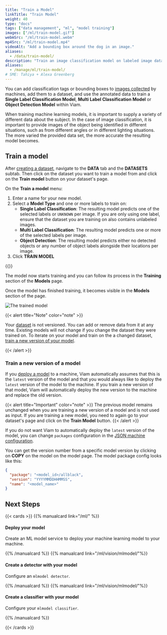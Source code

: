 ```yaml
---
title: "Train a Model"
linkTitle: "Train Model"
weight: 40
type: "docs"
tags: ["data management", "ml", "model training"]
images: ["/ml/train-model.gif"]
webmSrc: "/ml/train-model.webm"
mp4Src: "/ml/train-model.mp4"
videoAlt: "Add a bounding box around the dog in an image."
aliases:
  - /data/train-model/
description: "Train an image classification model on labeled image data."
aliases:
  - /manage/ml/train-model/
# SME: Tahiya + Alexa Greenberg
---
```


You can add classification tags or bounding boxes to [images collected](/data/capture/) by machines, add them to a dataset, and use the annotated data to train a **Single Label Classification Model**, **Multi Label Classification Model** or **Object Detection Model** within Viam.

When training machine learning models, it is important to supply a variety of different data about the subject.
In the case of image classification, it is important to provide images of the object being identified in different situations, such as from different angles or in different lighting situations.
The more varied the provided data set, the more accurate the resulting model becomes.

## Train a model

After [creating a dataset](/data/dataset/), navigate to the **DATA** tab and the **DATASETS** subtab.
Then click on the dataset you want to train a model from and click on the **Train model** button on your dataset's page.

On the **Train a model** menu:

1. Enter a name for your new model.
1. Select a **Model Type** and one or more labels to train on:
   - **Single Label Classification**: The resulting model predicts one of the selected labels or `UNKNOWN` per image.
     If you are only using one label, ensure that the dataset you are training on also contains unlabeled images.
   - **Multi Label Classification**: The resulting model predicts one or more of the selected labels per image.
   - **Object Detection**: The resulting model predicts either no detected objects or any number of object labels alongside their locations per image.
1. Click **TRAIN MODEL**

{{<gif webm_src="/ml/train-model.webm" mp4_src="/ml/train-model.mp4" alt="Train a model UI">}}

The model now starts training and you can follow its process in the **Training** section of the **Models** page.

Once the model has finished training, it becomes visible in the **Models** section of the page.

![The trained model](/ml/petfeeder-model.png)

{{< alert title="Note" color="note" >}}

Your [dataset](/data/dataset/) is not versioned.
You can add or remove data from it at any time.
Existing models will not change if you change the dataset they were trained on.
To iterate on your model and train on the a changed dataset, [train a new version of your model](#train-a-new-version-of-a-model).

{{< /alert >}}

### Train a new version of a model

If you [deploy a model](/ml/) to a machine, Viam automatically assumes that this is the `latest` version of the model and that you would always like to deploy the `latest` version of the model to the machine.
If you train a new version of that model, Viam will automatically deploy the new version to the machine and replace the old version.

{{< alert title="Important" color="note" >}}
The previous model remains unchanged when you are training a new version of a model and is not used as input.
If you are training a new model, you need to again go to your dataset's page and click on the **Train Model** button.
{{< /alert >}}

If you do not want Viam to automatically deploy the `latest` version of the model, you can change `packages` configuration in the [JSON machine configuration](/build/configure/#the-config-tab).

You can get the version number from a specific model version by clicking on **COPY** on the model on the model page.
The model package config looks like this:

```json
{
  "package": "<model_id>/allblack",
  "version": "YYYYMMDDHHMMSS",
  "name": "<model_name>"
}
```

## Next Steps

{{< cards >}}
{{% manualcard link="/ml/" %}}

<h4>Deploy your model</h4>

Create an ML model service to deploy your machine learning model to your machine.

{{% /manualcard %}}
{{% manualcard link="/ml/vision/mlmodel/"%}}

<h4>Create a detector with your model</h4>

Configure an `mlmodel detector`.

{{% /manualcard %}}
{{% manualcard link="/ml/vision/mlmodel/"%}}

<h4>Create a classifier with your model</h4>

Configure your `mlmodel classifier`.

{{% /manualcard %}}

{{< /cards >}}

